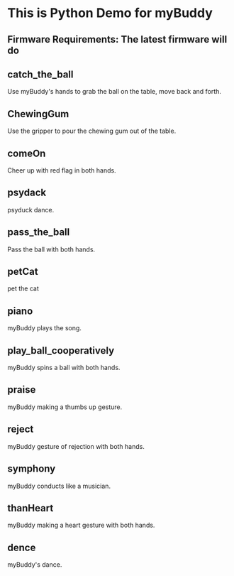 # This is Python Demo for myBuddy

## Firmware Requirements: The latest firmware will do

## catch_the_ball

Use myBuddy's hands to grab the ball on the table, move back and forth.

## ChewingGum

Use the gripper to pour the chewing gum out of the table.

## comeOn

Cheer up with red flag in both hands.

## psydack

psyduck dance.

## pass_the_ball

Pass the ball with both hands.

## petCat

pet the cat

## piano

myBuddy plays the song.

## play_ball_cooperatively

myBuddy spins a ball with both hands.

## praise

myBuddy making a thumbs up gesture.

## reject

myBuddy gesture of rejection with both hands.

## symphony

myBuddy conducts like a musician.

## thanHeart

myBuddy making a heart gesture with both hands.

## dence

myBuddy's dance.